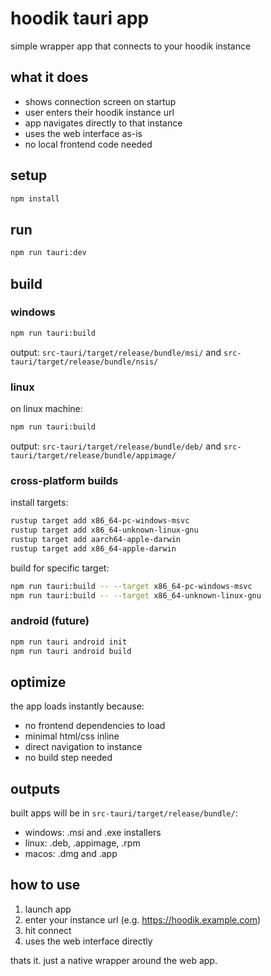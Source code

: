 # hoodik tauri app

simple wrapper app that connects to your hoodik instance

## what it does

- shows connection screen on startup
- user enters their hoodik instance url
- app navigates directly to that instance
- uses the web interface as-is
- no local frontend code needed

## setup

```bash
npm install
```

## run

```bash
npm run tauri:dev
```

## build

### windows
```bash
npm run tauri:build
```
output: `src-tauri/target/release/bundle/msi/` and `src-tauri/target/release/bundle/nsis/`

### linux
on linux machine:
```bash
npm run tauri:build
```
output: `src-tauri/target/release/bundle/deb/` and `src-tauri/target/release/bundle/appimage/`

### cross-platform builds
install targets:
```bash
rustup target add x86_64-pc-windows-msvc
rustup target add x86_64-unknown-linux-gnu
rustup target add aarch64-apple-darwin
rustup target add x86_64-apple-darwin
```

build for specific target:
```bash
npm run tauri:build -- --target x86_64-pc-windows-msvc
npm run tauri:build -- --target x86_64-unknown-linux-gnu
```

### android (future)
```bash
npm run tauri android init
npm run tauri android build
```

## optimize

the app loads instantly because:
- no frontend dependencies to load
- minimal html/css inline
- direct navigation to instance
- no build step needed

## outputs

built apps will be in `src-tauri/target/release/bundle/`:
- windows: .msi and .exe installers
- linux: .deb, .appimage, .rpm
- macos: .dmg and .app

## how to use

1. launch app
2. enter your instance url (e.g. https://hoodik.example.com)
3. hit connect
4. uses the web interface directly

thats it. just a native wrapper around the web app.


